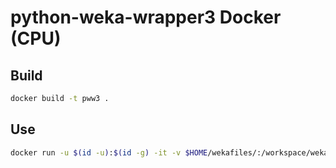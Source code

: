 # python-weka-wrapper3 Docker (CPU)

## Build

```bash
docker build -t pww3 .
```

## Use

```bash
docker run -u $(id -u):$(id -g) -it -v $HOME/wekafiles/:/workspace/wekafiles pww3
```
